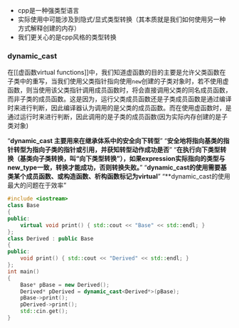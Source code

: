 - cpp是一种强类型语言
- 实际使用中可能涉及到隐式/显式类型转换（其本质就是我们如何使用另一种方式解释创建的内存）
- 我们更关心的是cpp风格的类型转换
### dynamic_cast

在[[虚函数virtual functions]]中，我们知道虚函数的目的主要是允许父类函数在子类中的重写，当我们使用父类指针指向使用```new```创建的子类对象时，若不使用虚函数，则当使用该父类指针调用成员函数时，将会直接调用父类的同名成员函数，而非子类的成员函数。这是因为，运行父类成员函数还是子类成员函数是通过编译时来进行判断，因此编译器认为调用的是父类的成员函数。而在使用虚函数时，是通过运行时来进行判断，因此调用的是子类的成员函数(因为实际内存创建的是子类对象)

“**dynamic_cast 主要用来在继承体系中的安全向下转型**”
“**安全地将指向基类的指针转型为指向子类的指针或引用，并获知转型动作成功是否**”
“**在执行向下类型转换（基类向子类转换，叫“向下类型转换”），如果expression实际指向的类型与new_type一致，转换才能成功，否则转换失败。**”
“**dynamic_cast的使用需要基类某个成员函数、或构造函数、析构函数标记为virtual**”
“**dynamic_cast的使用最大的问题在于效率”

```c++
#include <iostream>
class Base
{
public:
	virtual void print() { std::cout << "Base" << std::endl; }
};
class Derived : public Base
{
public:
	void print() { std::cout << "Derived" << std::endl; }
};
int main()
{
	Base* pBase = new Derived();
	Derived* pDerived = dynamic_cast<Derived*>(pBase);
	pBase->print();
	pDerived->print();
	std::cin.get();
}
```
 